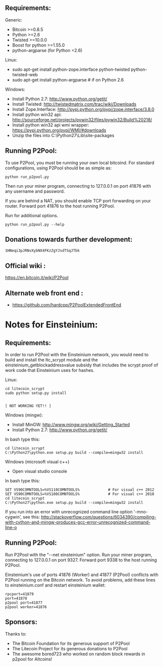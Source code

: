 Requirements:
-------------------------
Generic:
* Bitcoin >=0.8.5
* Python >=2.6
* Twisted >=10.0.0
* Boost for python >=1.55.0
* python-argparse (for Python =2.6)

Linux:
* sudo apt-get install python-zope.interface python-twisted python-twisted-web
* sudo apt-get install python-argparse # if on Python 2.6

Windows:
* Install Python 2.7: http://www.python.org/getit/
* Install Twisted: http://twistedmatrix.com/trac/wiki/Downloads
* Install Zope.Interface: http://pypi.python.org/pypi/zope.interface/3.8.0
* Install python win32 api: http://sourceforge.net/projects/pywin32/files/pywin32/Build%20218/
* Install python win32 api wmi wrapper: https://pypi.python.org/pypi/WMI/#downloads
* Unzip the files into C:\Python27\Lib\site-packages

Running P2Pool:
-------------------------
To use P2Pool, you must be running your own local bitcoind. For standard
configurations, using P2Pool should be as simple as:

    python run_p2pool.py

Then run your miner program, connecting to 127.0.0.1 on port 41876 with any
username and password.

If you are behind a NAT, you should enable TCP port forwarding on your
router. Forward port 41876 to the host running P2Pool.

Run for additional options.

    python run_p2pool.py --help

Donations towards further development:
-------------------------
    1HNeqi3pJRNvXybNX4FKzZgYJsdTSqJTbk

Official wiki :
-------------------------
https://en.bitcoin.it/wiki/P2Pool

Alternate web front end :
-------------------------
* https://github.com/hardcpp/P2PoolExtendedFrontEnd

Notes for Einsteinium:
=========================
Requirements:
-------------------------
In order to run P2Pool with the Einsteinium network, you would need to build and install the
ltc_scrypt module and the einsteinium_getblockaddressvalue subsidy that includes the scrypt proof of work code that Einsteinium uses for hashes.

Linux:

    cd litecoin_scrypt
    sudo python setup.py install

	
	[ NOT WORKING YET!! ]
	
Windows (mingw): 
* Install MinGW: http://www.mingw.org/wiki/Getting_Started
* Install Python 2.7: http://www.python.org/getit/

In bash type this:

    cd litecoin_scrypt
    C:\Python27\python.exe setup.py build --compile=mingw32 install

Windows (microsoft visual c++)
* Open visual studio console

In bash type this:

    SET VS90COMNTOOLS=%VS110COMNTOOLS%	           # For visual c++ 2012
    SET VS90COMNTOOLS=%VS100COMNTOOLS%             # For visual c++ 2010
    cd litecoin_scrypt
    C:\Python27\python.exe setup.py build --compile=mingw32 install
	
If you run into an error with unrecognized command line option '-mno-cygwin', see this:
http://stackoverflow.com/questions/6034390/compiling-with-cython-and-mingw-produces-gcc-error-unrecognized-command-line-o

Running P2Pool:
-------------------------
Run P2Pool with the "--net einsteinium" option.
Run your miner program, connecting to 127.0.0.1 on port 9327.
Forward port 9338 to the host running P2Pool.

Einsteinium's use of ports 41876 (Worker) and 41877 (P2Pool) conflicts with P2Pool running on
the Bitcoin network. To avoid problems, add these lines to einsteinium.conf
and restart einsteinium wallet:

    rpcport=41879
    port=41878
	p2pool port=41877
	p2pool worker=41876

Sponsors:
-------------------------

Thanks to:
* The Bitcoin Foundation for its generous support of P2Pool
* The Litecoin Project for its generous donations to P2Pool
* The awesome bored723 who worked on random block rewards in p2pool for Altcoins!

